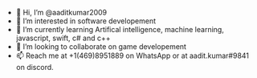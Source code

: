 - 👋 Hi, I’m @aaditkumar2009
- 👀 I’m interested in software developement 
- 🌱 I’m currently learning Artifical intelligence, machine learning, javascript, swift, c# and c++
- 💞️ I’m looking to collaborate on game developement
- 📫 Reach me at +1(469)8951889 on WhatsApp or at aadit.kumar#9841 on discord.

<!---
aaditkumar2009/aaditkumar2009 is a ✨ special ✨ repository because its `README.md` (this file) appears on your GitHub profile.
You can click the Preview link to take a look at your changes.
--->
